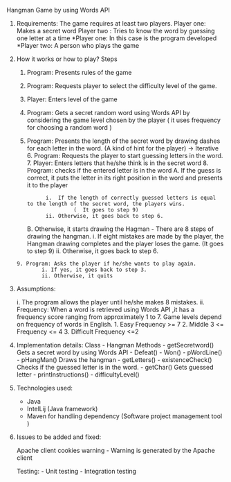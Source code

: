 Hangman Game by using Words API

1. Requirements: 
        The game requires at least two players.
                Player one: Makes a secret word
                Player two : Tries to know the word by guessing one letter at a time
          *Player one: In this case is the program developed
          *Player two:  A person who plays the game

 2. How it works or how to play?
    Steps
       1. Program:  Presents rules of the game
       2. Program:  Requests player to select the difficulty level of the game.

       3. Player:  Enters  level of the game
       4. Program:  Gets a secret random word using Words API by considering the game level chosen by the player ( it uses frequency for choosing a random word )
       5. Program:  Presents the length of the secret word by drawing dashes for each letter in the word. (A kind of hint for the player)
         ->  Iterative
        6. Program:  Requests the player to start guessing letters in the word.
        7. Player: Enters letters that he/she think is in the secret word
        8. Program: checks if the entered letter is in the word
            A. If the guess is correct, it puts the letter in its right position in the word and presents it to the player

                    i.  If the length of correctly guessed letters is equal to the length of the secret word, the players wins.
                             (  It goes to step 9)
                    ii. Otherwise, it goes back to step 6.
                    
            B. Otherwise, it starts drawing the Hagman
                    - There are 8 steps of drawing the hangman.
                        i. If eight mistakes are made by the player, the Hangman drawing  completes and the player loses the game.  (It goes to step 9)
                        ii. Otherwise, it goes  back to step 6.
                        
        9. Program: Asks the player if he/she wants to play again.
                i. If yes, it goes back to step 3.
                ii. Otherwise, it quits
3. Assumptions:

     i. The program allows the player until he/she makes 8 mistakes.
     ii. Frequency: When a word is retrieved using Words API ,it has a frequency score ranging from approximately 1 to 7.
            Game levels depend on frequency of words in English.
                    1. Easy
    	 		          Frequency >= 7
                    2.  Middle
 			               3 <= Frequency <= 4
                    3. Difficult
                           Frequency <=2

4. Implementation details:
        Class  - Hangman
        Methods
               - getSecretword()
                        Gets a secret word by using Words API
               - Defeat()
               - Won()
               - pWordLine()
               - pHangMan()
                    Draws the hangman
                - getLetters()
                - existenceCheck()
                        Checks if the guessed letter is in the word.
                - getChar()
                    Gets guessed letter
                - printInstructions()
                - difficultyLevel()

5. Technologies used:
    - Java
    - IntelLij (Java framework)
    - Maven for handling dependency (Software project management tool  )

6. Issues to be added and fixed:

     Apache client cookies warning
            - Warning is generated by the Apache client 
            
     Testing:
            - Unit testing
            - Integration testing
